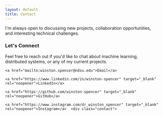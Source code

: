 ```yaml
---
layout: default
title: Contact
---
```



I'm always open to discussing new projects, collaboration opportunities, and interesting technical challenges.


  <h3>Let's Connect</h3>
  

  <div class="contact">  <p>Feel free to reach out if you'd like to chat about machine learning, distributed systems, or any of my current projects.</p>

    <a href="mailto:winston.spencer@ndsu.edu">Email</a>

    <a href="https://www.linkedin.com/in/winston-spencer" target="_blank" rel="noopener">LinkedIn</a>  

    <a href="https://github.com/winston-spencer" target="_blank" rel="noopener">GitHub</a>

    <a href="https://www.instagram.com/dr_winston_spencer" target="_blank" rel="noopener">Instagram</a>  <div class="contact">

  </div>
